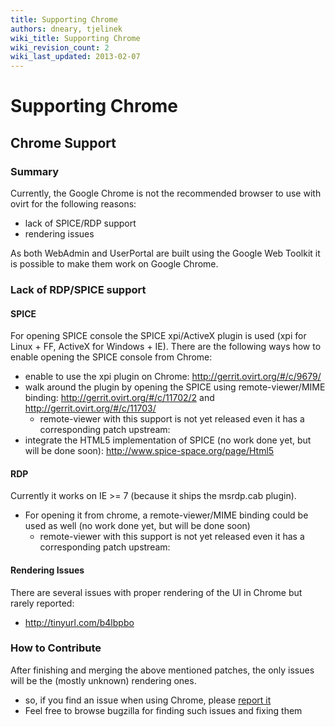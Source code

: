 ```yaml
---
title: Supporting Chrome
authors: dneary, tjelinek
wiki_title: Supporting Chrome
wiki_revision_count: 2
wiki_last_updated: 2013-02-07
---
```


# Supporting Chrome

## Chrome Support

### Summary

Currently, the Google Chrome is not the recommended browser to use with ovirt for the following reasons:

*   lack of SPICE/RDP support
*   rendering issues

As both WebAdmin and UserPortal are built using the Google Web Toolkit it is possible to make them work on Google Chrome.

### Lack of RDP/SPICE support

#### SPICE

For opening SPICE console the SPICE xpi/ActiveX plugin is used (xpi for Linux + FF, ActiveX for Windows + IE). There are the following ways how to enable opening the SPICE console from Chrome:

*   enable to use the xpi plugin on Chrome: <http://gerrit.ovirt.org/#/c/9679/>
*   walk around the plugin by opening the SPICE using remote-viewer/MIME binding: <http://gerrit.ovirt.org/#/c/11702/2> and <http://gerrit.ovirt.org/#/c/11703/>
    -   remote-viewer with this support is not yet released even it has a corresponding patch upstream:
*   integrate the HTML5 implementation of SPICE (no work done yet, but will be done soon): <http://www.spice-space.org/page/Html5>

#### RDP

Currently it works on IE >= 7 (because it ships the msrdp.cab plugin).

*   For opening it from chrome, a remote-viewer/MIME binding could be used as well (no work done yet, but will be done soon)
    -   remote-viewer with this support is not yet released even it has a corresponding patch upstream:

#### Rendering Issues

There are several issues with proper rendering of the UI in Chrome but rarely reported:

*   <http://tinyurl.com/b4lbpbo>

### How to Contribute

After finishing and merging the above mentioned patches, the only issues will be the (mostly unknown) rendering ones.

*   so, if you find an issue when using Chrome, please [report it](https://bugzilla.redhat.com/enter_bug.cgi?classification=oVirt)
*   Feel free to browse bugzilla for finding such issues and fixing them
